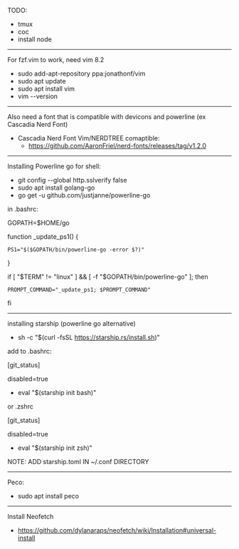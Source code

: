TODO:
- tmux
- coc
- install node
------------------------------------------------------
For fzf.vim to work, need vim 8.2
  - sudo add-apt-repository ppa:jonathonf/vim
  - sudo apt update
  - sudo apt install vim
  - vim --version
----------------------------------------------------------
Also need a font that is compatible with devicons and powerline (ex Cascadia Nerd Font)
  - Cascadia Nerd Font Vim/NERDTREE comaptible:
    - https://github.com/AaronFriel/nerd-fonts/releases/tag/v1.2.0
-------------------------------------------------------------------------

Installing Powerline go for shell:
  - git config --global http.sslverify false
  - sudo apt install golang-go
  - go get -u github.com/justjanne/powerline-go

in .bashrc:

GOPATH=$HOME/go

function _update_ps1() {

    PS1="$($GOPATH/bin/powerline-go -error $?)"
    
}

if [ "$TERM" != "linux" ] && [ -f "$GOPATH/bin/powerline-go" ]; then

    PROMPT_COMMAND="_update_ps1; $PROMPT_COMMAND"
    
fi



---------------------------------
installing starship (powerline go alternative)
  - sh -c "$(curl -fsSL https://starship.rs/install.sh)"

add to .bashrc:

[git_status]

disabled=true
  - eval "$(starship init bash)"
  
or .zshrc

[git_status]

disabled=true
  - eval "$(starship init zsh)"


NOTE: ADD starship.toml IN ~/.conf DIRECTORY



-----------------------------------------
Peco:

- sudo apt install peco

------------------------------------------
Install Neofetch
  - https://github.com/dylanaraps/neofetch/wiki/Installation#universal-install

